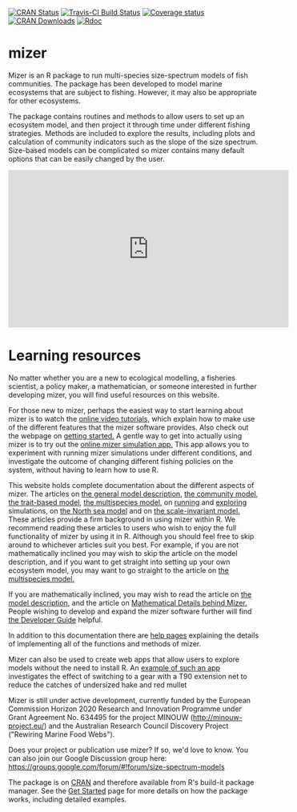 [![CRAN Status](https://www.r-pkg.org/badges/version/mizer)](https://cran.r-project.org/package=mizer)
[![Travis-CI Build Status](https://travis-ci.org/sizespectrum/mizer.svg?branch=master)](https://travis-ci.org/sizespectrum/mizer)
[![Coverage status](https://codecov.io/gh/gustavdelius/mizer/branch/master/graph/badge.svg)](https://codecov.io/github/gustavdelius/mizer?branch=master)
[![CRAN Downloads](http://cranlogs.r-pkg.org/badges/grand-total/mizer)](https://cran.r-project.org/package=mizer)
[![Rdoc](http://www.rdocumentation.org/badges/version/mizer)](http://www.rdocumentation.org/packages/mizer)

# mizer
Mizer is an R package to run multi-species size-spectrum models of fish
communities. The package has been developed to model marine ecosystems that are
subject to fishing. However, it may also be appropriate for other ecosystems.

The package contains routines and methods to allow users to set up an ecosystem 
model, and then project it through time under different fishing strategies.
Methods are included to explore the results, including plots and calculation of
community indicators such as the slope of the size spectrum. Size-based models
can be complicated so mizer contains many default options that can be easily
changed by the user.

<iframe width="560" height="315" src="https://www.youtube.com/embed/0RlXqLbFbWc"
frameborder="0" allow="accelerometer; autoplay; encrypted-media; gyroscope; 
picture-in-picture" allowfullscreen></iframe>

# Learning resources
No matter whether you are a new to ecological modelling, a fisheries scientist, a policy maker, a mathematician, or someone interested in further developing mizer, you will find useful resources on this website.

For those new to mizer, perhaps the easiest way to start learning about mizer is to watch the [online video tutorials,](https://www.youtube.com/watch?v=zh0PDyTUssw&list=PLCTMeyjMKRkqR7uohI3p-61P7ZJj8sd5B) which explain how to make use of the different features that the mizer software provides. Also check out the webpage on [getting started.](articles/mizer.html) A gentle way to get into actually using mizer is to try out the [online mizer simulation app.](https://mizer.shinyapps.io/selectivity/) This app allows you to experiment with running mizer simulations under different conditions, and investigate the outcome of changing different fishing policies on the system, without having to learn how to use R. 

 This website holds complete documentation about the different aspects of mizer. The articles on [the general model description](articles/model_description.html), [the community model](articles/community_model.html), [the trait-based model](articles/trait_model.html), [the multispecies model](articles/multispecies_model.html), on [running](articles/running_a_simulation.html) and [exploring](articles/exploring_the_simulation_results.html) simulations, on [the North sea model](articles/a_multispecies_model_of_the_north_sea.html) and on [the scale-invariant model.](articles/scale_invariant_trait_based_model.html) These articles provide a firm background in using mizer within R. We recommend reading these articles to users who wish to enjoy the full functionality of mizer by using it in R. Although you should feel free to skip around to whichever articles suit you best. For example, if you are not mathematically inclined you may wish to skip the article on the model description, and if you want to get straight into setting up your own ecosystem model, you may want to go straight to the article on [the multispecies model.](articles/multispecies_model.html)

If you are mathematically inclined, you may wish to read the article on [the model description](articles/model_description.html), and the article on [Mathematical Details behind Mizer.](articles/mathematical_details.html) People wishing to develop and expand the mizer software further will find [the Developer Guide](articles/developer_vignette.html) helpful.

In addition to this documentation there are [help pages](reference/index.html) explaining the details of implementing all of the functions and methods of mizer.

Mizer can also be used to create web apps that allow users to explore models
without the need to install R. An [example of such an
app](https://mizer.shinyapps.io/selectivity/) investigates the effect of
switching to a gear with a T90 extension net to reduce the catches of undersized
hake and red mullet

Mizer is still under active development, currently funded by the European
Commission Horizon 2020 Research and Innovation Programme under Grant Agreement
No. 634495 for the project MINOUW (http://minouw-project.eu/) and the Australian
Research Council Discovery Project ("Rewiring Marine Food Webs").

Does your project or publication use mizer? If so, we'd love to know. You can
also join our Google Discussion group here:
https://groups.google.com/forum/#!forum/size-spectrum-models

The package is on [CRAN](https://cran.r-project.org/package=mizer) and therefore
available from R's build-it package manager.
See the 
[Get Started](articles/mizer.html) page
for more details on how the package works, including detailed examples.


